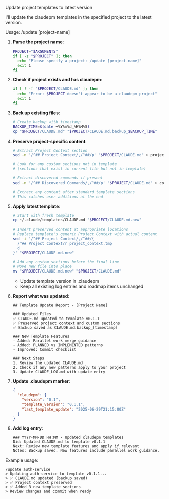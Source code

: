 Update project templates to latest version

I'll update the claudepm templates in the specified project to the latest version.

Usage: /update [project-name]

1. **Parse the project name**:
   ```bash
   PROJECT="$ARGUMENTS"
   if [ -z "$PROJECT" ]; then
     echo "Please specify a project: /update [project-name]"
     exit 1
   fi
   ```

2. **Check if project exists and has claudepm**:
   ```bash
   if [ ! -f "$PROJECT/CLAUDE.md" ]; then
     echo "Error: $PROJECT doesn't appear to be a claudepm project"
     exit 1
   fi
   ```

3. **Back up existing files**:
   ```bash
   # Create backup with timestamp
   BACKUP_TIME=$(date +%Y%m%d_%H%M%S)
   cp "$PROJECT/CLAUDE.md" "$PROJECT/CLAUDE.md.backup_$BACKUP_TIME"
   ```

4. **Preserve project-specific content**:
   ```bash
   # Extract Project Context section
   sed -n '/^## Project Context/,/^##/p' "$PROJECT/CLAUDE.md" > project_context.tmp
   
   # Look for any custom sections not in template
   # (sections that exist in current file but not in template)
   
   # Extract discovered commands if present
   sed -n '/^## Discovered Commands/,/^##/p' "$PROJECT/CLAUDE.md" > commands.tmp
   
   # Extract any content after standard template sections
   # This catches user additions at the end
   ```

5. **Apply latest template**:
   ```bash
   # Start with fresh template
   cp ~/.claude/templates/CLAUDE.md "$PROJECT/CLAUDE.md.new"
   
   # Insert preserved content at appropriate locations
   # Replace template's generic Project Context with actual content
   sed -i '/^## Project Context/,/^##/{
     /^## Project Context/r project_context.tmp
     d
   }' "$PROJECT/CLAUDE.md.new"
   
   # Add any custom sections before the final line
   # Move new file into place
   mv "$PROJECT/CLAUDE.md.new" "$PROJECT/CLAUDE.md"
   ```
   
   - Update template version in .claudepm
   - Keep all existing log entries and roadmap items unchanged

6. **Report what was updated**:
   ```
   ## Template Update Report - [Project Name]
   
   ### Updated Files
   ✅ CLAUDE.md updated to template v0.1.1
   ✅ Preserved project context and custom sections
   ✅ Backup saved as CLAUDE.md.backup_[timestamp]
   
   ### New Template Features
   - Added: Parallel work merge guidance
   - Added: PLANNED vs IMPLEMENTED patterns
   - Improved: Commit checklist
   
   ### Next Steps
   1. Review the updated CLAUDE.md
   2. Check if any new patterns apply to your project
   3. Update CLAUDE_LOG.md with update entry
   ```

7. **Update .claudepm marker**:
   ```json
   {
     "claudepm": {
       "version": "0.1",
       "template_version": "0.1.1",
       "last_template_update": "2025-06-29T21:15:00Z"
     }
   }
   ```

8. **Add log entry**:
   ```
   ### YYYY-MM-DD HH:MM - Updated claudepm templates
   Did: Updated CLAUDE.md to template v0.1.1
   Next: Review new template features and apply if relevant
   Notes: Backup saved. New features include parallel work guidance.
   ```

Example usage:
```
/update auth-service
> Updating auth-service to template v0.1.1...
> ✅ CLAUDE.md updated (backup saved)
> ✅ Project context preserved
> ✅ Added 3 new template sections
> Review changes and commit when ready
```